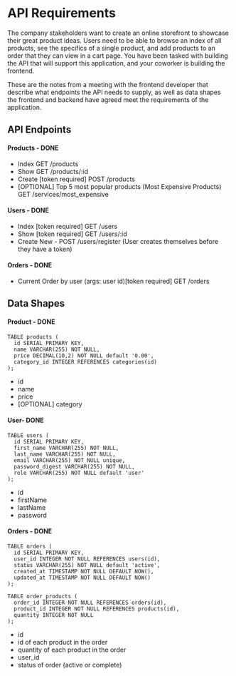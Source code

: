 # API Requirements

The company stakeholders want to create an online storefront to showcase their great product ideas. Users need to be able to browse an index of all products, see the specifics of a single product, and add products to an order that they can view in a cart page. You have been tasked with building the API that will support this application, and your coworker is building the frontend.

These are the notes from a meeting with the frontend developer that describe what endpoints the API needs to supply, as well as data shapes the frontend and backend have agreed meet the requirements of the application.

## API Endpoints

#### Products - DONE

- Index GET /products
- Show GET /products/:id
- Create [token required] POST /products
- [OPTIONAL] Top 5 most popular products (Most Expensive Products) GET /services/most_expensive

#### Users - DONE

- Index [token required] GET /users
- Show [token required] GET /users/:id
- Create New - POST /users/register (User creates themselves before they have a token) 

#### Orders - DONE

- Current Order by user (args: user id)[token required] GET /orders

## Data Shapes

#### Product - DONE
```
TABLE products (
  id SERIAL PRIMARY KEY,
  name VARCHAR(255) NOT NULL,
  price DECIMAL(10,2) NOT NULL default '0.00',
  category_id INTEGER REFERENCES categories(id)
);
```

- id
- name
- price
- [OPTIONAL] category

#### User- DONE
```
TABLE users (
  id SERIAL PRIMARY KEY,
  first_name VARCHAR(255) NOT NULL,
  last_name VARCHAR(255) NOT NULL,
  email VARCHAR(255) NOT NULL unique,
  password_digest VARCHAR(255) NOT NULL,
  role VARCHAR(255) NOT NULL default 'user'
);
```

- id
- firstName
- lastName
- password

#### Orders - DONE
```
TABLE orders (
  id SERIAL PRIMARY KEY,
  user_id INTEGER NOT NULL REFERENCES users(id),
  status VARCHAR(255) NOT NULL default 'active',
  created_at TIMESTAMP NOT NULL DEFAULT NOW(),
  updated_at TIMESTAMP NOT NULL DEFAULT NOW()
);

TABLE order_products (
  order_id INTEGER NOT NULL REFERENCES orders(id),
  product_id INTEGER NOT NULL REFERENCES products(id),
  quantity INTEGER NOT NULL
);
```

- id
- id of each product in the order
- quantity of each product in the order
- user_id
- status of order (active or complete)
